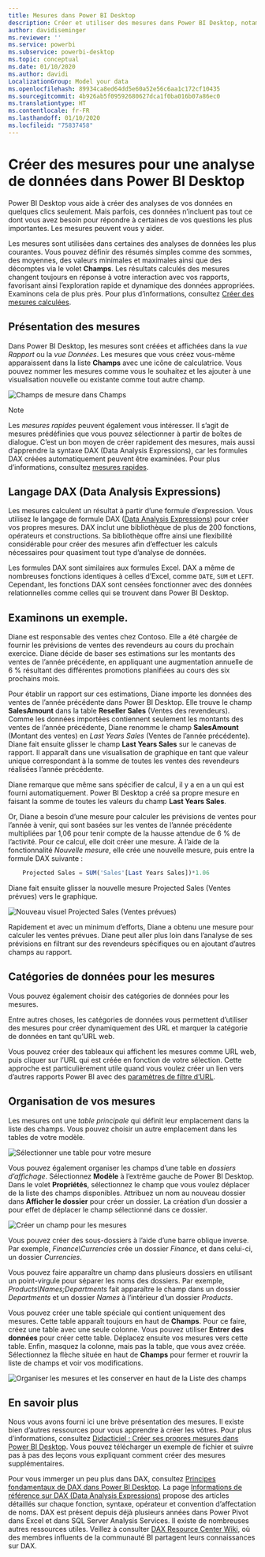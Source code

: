 ```yaml
---
title: Mesures dans Power BI Desktop
description: Créer et utiliser des mesures dans Power BI Desktop, notamment des mesures rapides et la syntaxe DAX
author: davidiseminger
ms.reviewer: ''
ms.service: powerbi
ms.subservice: powerbi-desktop
ms.topic: conceptual
ms.date: 01/10/2020
ms.author: davidi
LocalizationGroup: Model your data
ms.openlocfilehash: 89934ca8ed64dd5e60a52e56c6aa1c172cf10435
ms.sourcegitcommit: 4b926ab5f09592680627dca1f0ba016b07a86ec0
ms.translationtype: HT
ms.contentlocale: fr-FR
ms.lasthandoff: 01/10/2020
ms.locfileid: "75837458"
---
```

# <a name="create-measures-for-data-analysis-in-power-bi-desktop"></a>Créer des mesures pour une analyse de données dans Power BI Desktop

Power BI Desktop vous aide à créer des analyses de vos données en quelques clics seulement. Mais parfois, ces données n’incluent pas tout ce dont vous avez besoin pour répondre à certaines de vos questions les plus importantes. Les mesures peuvent vous y aider.

Les mesures sont utilisées dans certaines des analyses de données les plus courantes. Vous pouvez définir des résumés simples comme des sommes, des moyennes, des valeurs minimales et maximales ainsi que des décomptes via le volet **Champs**. Les résultats calculés des mesures changent toujours en réponse à votre interaction avec vos rapports, favorisant ainsi l’exploration rapide et dynamique des données appropriées. Examinons cela de plus près. Pour plus d’informations, consultez [Créer des mesures calculées](/learn/modules/model-data-power-bi/4b-create-calculated-measures).

## <a name="understanding-measures"></a>Présentation des mesures

Dans Power BI Desktop, les mesures sont créées et affichées dans la *vue Rapport* ou la *vue Données*. Les mesures que vous créez vous-même apparaissent dans la liste **Champs** avec une icône de calculatrice. Vous pouvez nommer les mesures comme vous le souhaitez et les ajouter à une visualisation nouvelle ou existante comme tout autre champ.

![Champs de mesure dans Champs](media/desktop-measures/measuresinpbid_measinfieldlist.png)

> [!NOTE]
> Les *mesures rapides* peuvent également vous intéresser. Il s’agit de mesures prédéfinies que vous pouvez sélectionner à partir de boîtes de dialogue. C’est un bon moyen de créer rapidement des mesures, mais aussi d’apprendre la syntaxe DAX (Data Analysis Expressions), car les formules DAX créées automatiquement peuvent être examinées. Pour plus d’informations, consultez [mesures rapides](desktop-quick-measures.md).
> 
> 

## <a name="data-analysis-expressions"></a>Langage DAX (Data Analysis Expressions)

Les mesures calculent un résultat à partir d’une formule d’expression. Vous utilisez le langage de formule DAX ([Data Analysis Expressions](/dax/)) pour créer vos propres mesures. DAX inclut une bibliothèque de plus de 200 fonctions, opérateurs et constructions. Sa bibliothèque offre ainsi une flexibilité considérable pour créer des mesures afin d’effectuer les calculs nécessaires pour quasiment tout type d’analyse de données.

Les formules DAX sont similaires aux formules Excel. DAX a même de nombreuses fonctions identiques à celles d’Excel, comme `DATE`, `SUM` et `LEFT`. Cependant, les fonctions DAX sont censées fonctionner avec des données relationnelles comme celles qui se trouvent dans Power BI Desktop.

## <a name="lets-look-at-an-example"></a>Examinons un exemple.

Diane est responsable des ventes chez Contoso. Elle a été chargée de fournir les prévisions de ventes des revendeurs au cours du prochain exercice. Diane décide de baser ses estimations sur les montants des ventes de l’année précédente, en appliquant une augmentation annuelle de 6 % résultant des différentes promotions planifiées au cours des six prochains mois.

Pour établir un rapport sur ces estimations, Diane importe les données des ventes de l’année précédente dans Power BI Desktop. Elle trouve le champ **SalesAmount** dans la table **Reseller Sales** (Ventes des revendeurs). Comme les données importées contiennent seulement les montants des ventes de l’année précédente, Diane renomme le champ **SalesAmount** (Montant des ventes) en *Last Years Sales* (Ventes de l’année précédente). Diane fait ensuite glisser le champ **Last Years Sales** sur le canevas de rapport. Il apparaît dans une visualisation de graphique en tant que valeur unique correspondant à la somme de toutes les ventes des revendeurs réalisées l’année précédente.

Diane remarque que même sans spécifier de calcul, il y a en a un qui est fourni automatiquement. Power BI Desktop a créé sa propre mesure en faisant la somme de toutes les valeurs du champ **Last Years Sales**.

Or, Diane a besoin d’une mesure pour calculer les prévisions de ventes pour l’année à venir, qui sont basées sur les ventes de l’année précédente multipliées par 1,06 pour tenir compte de la hausse attendue de 6 % de l’activité. Pour ce calcul, elle doit créer une mesure. À l’aide de la fonctionnalité *Nouvelle mesure*, elle crée une nouvelle mesure, puis entre la formule DAX suivante :

```sql
    Projected Sales = SUM('Sales'[Last Years Sales])*1.06
```

Diane fait ensuite glisser la nouvelle mesure Projected Sales (Ventes prévues) vers le graphique.

![Nouveau visuel Projected Sales (Ventes prévues)](media/desktop-measures/measuresinpbid_lastyearsales.png)

Rapidement et avec un minimum d’efforts, Diane a obtenu une mesure pour calculer les ventes prévues. Diane peut aller plus loin dans l’analyse de ses prévisions en filtrant sur des revendeurs spécifiques ou en ajoutant d’autres champs au rapport.

## <a name="data-categories-for-measures"></a>Catégories de données pour les mesures

Vous pouvez également choisir des catégories de données pour les mesures.

Entre autres choses, les catégories de données vous permettent d’utiliser des mesures pour créer dynamiquement des URL et marquer la catégorie de données en tant qu’URL web.

Vous pouvez créer des tableaux qui affichent les mesures comme URL web, puis cliquer sur l’URL qui est créée en fonction de votre sélection. Cette approche est particulièrement utile quand vous voulez créer un lien vers d’autres rapports Power BI avec des [paramètres de filtre d’URL](service-url-filters.md).

## <a name="organizing-your-measures"></a>Organisation de vos mesures

Les mesures ont une *table principale* qui définit leur emplacement dans la liste des champs. Vous pouvez choisir un autre emplacement dans les tables de votre modèle.

![Sélectionner une table pour votre mesure](media/desktop-measures/measures-03.png)

Vous pouvez également organiser les champs d’une table en *dossiers d’affichage*. Sélectionnez **Modèle** à l’extrême gauche de Power BI Desktop. Dans le volet **Propriétés**, sélectionnez le champ que vous voulez déplacer de la liste des champs disponibles. Attribuez un nom au nouveau dossier dans **Afficher le dossier** pour créer un dossier. La création d’un dossier a pour effet de déplacer le champ sélectionné dans ce dossier.

![Créer un champ pour les mesures](media/desktop-measures/measures-04.gif)

Vous pouvez créer des sous-dossiers à l’aide d’une barre oblique inverse. Par exemple, *Finance\Currencies* crée un dossier *Finance*, et dans celui-ci, un dossier *Currencies*.

Vous pouvez faire apparaître un champ dans plusieurs dossiers en utilisant un point-virgule pour séparer les noms des dossiers. Par exemple, *Products\Names;Departments* fait apparaître le champ dans un dossier *Departments* et un dossier *Names* à l’intérieur d’un dossier *Products*.

Vous pouvez créer une table spéciale qui contient uniquement des mesures. Cette table apparaît toujours en haut de **Champs**. Pour ce faire, créez une table avec une seule colonne. Vous pouvez utiliser **Entrer des données** pour créer cette table. Déplacez ensuite vos mesures vers cette table. Enfin, masquez la colonne, mais pas la table, que vous avez créée. Sélectionnez la flèche située en haut de **Champs** pour fermer et rouvrir la liste de champs et voir vos modifications.

![Organiser les mesures et les conserver en haut de la Liste des champs](media/desktop-measures/measures-05.png)

## <a name="learn-more"></a>En savoir plus

Nous vous avons fourni ici une brève présentation des mesures. Il existe bien d’autres ressources pour vous apprendre à créer les vôtres. Pour plus d’informations, consultez [Didacticiel : Créer ses propres mesures dans Power BI Desktop](desktop-tutorial-create-measures.md). Vous pouvez télécharger un exemple de fichier et suivre pas à pas des leçons vous expliquant comment créer des mesures supplémentaires.  

Pour vous immerger un peu plus dans DAX, consultez [Principes fondamentaux de DAX dans Power BI Desktop](desktop-quickstart-learn-dax-basics.md). La page [Informations de référence sur DAX (Data Analysis Expressions)](/dax/) propose des articles détaillés sur chaque fonction, syntaxe, opérateur et convention d’affectation de noms. DAX est présent depuis déjà plusieurs années dans Power Pivot dans Excel et dans SQL Server Analysis Services. Il existe de nombreuses autres ressources utiles. Veillez à consulter [DAX Resource Center Wiki](https://social.technet.microsoft.com/wiki/contents/articles/1088.dax-resource-center.aspx), où des membres influents de la communauté BI partagent leurs connaissances sur DAX.
